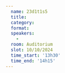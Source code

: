 ```yaml
---
  name: 23d1t1s5
  title: 
  category: 
  format: 
  speakers: 
    - 
  room: Auditorium
  slot: 10/10/2024
  time_start: '13h30'
  time_end: '14h15'
---
```

